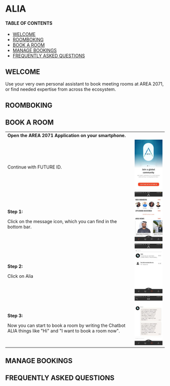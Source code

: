 # ALIA
#### TABLE OF CONTENTS

* [WELCOME](#welcome)
* [ROOMBOKING](#roombooking)
* [BOOK A ROOM](#book-a-room)
* [MANAGE BOOKINGS](#manage-bookings)
* [FREQUENTLY ASKED QUESTIONS](#frequently-asked-questions)

## WELCOME <br>
Use your very own personal assistant to book meeting rooms at AREA 2071, or find needed expertise from across the ecosystem.

## ROOMBOKING <br>

## BOOK A ROOM <br>

<table>
  <thead>
  </thead>
  <tbody>
    <tr>
    <tr><td colspan="3"><b>Open the AREA 2071 Application on your smartphone.</b></td>      
    </tr>
    <tr>
      <td style="text-align: left"><p><b></b></p>Continue with FUTURE ID.</td>
      <td style="text-align: center"><img src="connectwithfutureid.jpg" alt="Connect with future id"></td>
    </tr>
    <tr>
    <td style="text-align: left"><p><b>Step 1:</b></p>Click on the message icon, which you can find in the bottom bar.</td>
    <td style="text-align: center"><img src="alia.jpg" alt="Alia Step 1"></td>
    </tr>
    <tr>
    <td style="text-align: left"><p><b>Step 2:</b></p>Click on Alia</td>
    <td style="text-align: center"><img src="alia01.jpg" alt="Alia Step 2"></td>
    </tr>
    <tr>
    <td style="text-align: left"><p><b>Step 3:</b></p>Now you can start to book a room by writing the Chatbot ALIA things like "Hi" and "I want to book a room now".</td>
    <td style="text-align: center"><img src="alia02.jpg" alt="Alia Step 3"></td>
    </tr>
  </tbody>
</table>

## MANAGE BOOKINGS <br>

## FREQUENTLY ASKED QUESTIONS <br>
